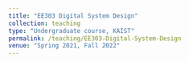 ```yaml
---
title: "EE303 Digital System Design"
collection: teaching
type: "Undergraduate course, KAIST"
permalink: /teaching/EE303-Digital-System-Design
venue: "Spring 2021, Fall 2022"
---
```

